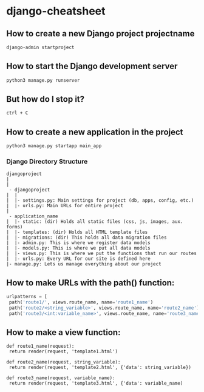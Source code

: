 # django-cheatsheet

## How to create a new Django project projectname
```bash
django-admin startproject
```

## How to start the Django development server
 ```bash
 python3 manage.py runserver
 ```
 
## But how do I stop it? 
```bash
ctrl + C
```
 
 ## How to create a new application in the project
 ```bash
 python3 manage.py startapp main_app
 ```
 
### Django Directory Structure
```
djangoproject
|
|
 - djangoproject
|  |
|  |- settings.py: Main settings for project (db, apps, config, etc.)
|  |- urls.py: Main URLs for entire project
|
 - application_name
|  |- static: (dir) Holds all static files (css, js, images, aux. forms)
|  |- templates: (dir) Holds all HTML template files 
|  |- migrations: (dir) This holds all data migration files
|  |- admin.py: This is where we register data models 
|  |- models.py: This is where we put all data models 
|  |- views.py: This is where we put the functions that run our routes
|  |- urls.py: Every URL for our site is defined here
|- manage.py: Lets us manage everything about our project
```

## How to make URLs with the path() function:
```python
urlpatterns = [
 path('route1/', views.route_name, name='route1_name')
 path('route2/<string_variable>', views.route_name, name='route2_name')
 path('route3/<int:variable_name>', views.route_name, name='route3_name')
```

## How to make a view function:
```path
def route1_name(request): 
 return render(request, 'template1.html')

def route2_name(request, string_variable):
 return render(request, 'template2.html', {'data': string_variable})

def route3_name(request, variable_name):
 return render(request, 'template3.html', {'data': variable_name)
```
